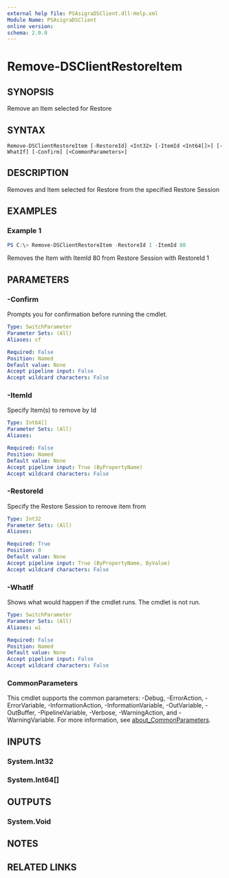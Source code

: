 ```yaml
---
external help file: PSAsigraDSClient.dll-Help.xml
Module Name: PSAsigraDSClient
online version:
schema: 2.0.0
---
```


# Remove-DSClientRestoreItem

## SYNOPSIS
Remove an Item selected for Restore

## SYNTAX

```
Remove-DSClientRestoreItem [-RestoreId] <Int32> [-ItemId <Int64[]>] [-WhatIf] [-Confirm] [<CommonParameters>]
```

## DESCRIPTION
Removes and Item selected for Restore from the specified Restore Session

## EXAMPLES

### Example 1
```powershell
PS C:\> Remove-DSClientRestoreItem -RestoreId 1 -ItemId 80
```

Removes the Item with ItemId 80 from Restore Session with RestoreId 1

## PARAMETERS

### -Confirm
Prompts you for confirmation before running the cmdlet.

```yaml
Type: SwitchParameter
Parameter Sets: (All)
Aliases: cf

Required: False
Position: Named
Default value: None
Accept pipeline input: False
Accept wildcard characters: False
```

### -ItemId
Specify Item(s) to remove by Id

```yaml
Type: Int64[]
Parameter Sets: (All)
Aliases:

Required: False
Position: Named
Default value: None
Accept pipeline input: True (ByPropertyName)
Accept wildcard characters: False
```

### -RestoreId
Specify the Restore Session to remove item from

```yaml
Type: Int32
Parameter Sets: (All)
Aliases:

Required: True
Position: 0
Default value: None
Accept pipeline input: True (ByPropertyName, ByValue)
Accept wildcard characters: False
```

### -WhatIf
Shows what would happen if the cmdlet runs.
The cmdlet is not run.

```yaml
Type: SwitchParameter
Parameter Sets: (All)
Aliases: wi

Required: False
Position: Named
Default value: None
Accept pipeline input: False
Accept wildcard characters: False
```

### CommonParameters
This cmdlet supports the common parameters: -Debug, -ErrorAction, -ErrorVariable, -InformationAction, -InformationVariable, -OutVariable, -OutBuffer, -PipelineVariable, -Verbose, -WarningAction, and -WarningVariable. For more information, see [about_CommonParameters](http://go.microsoft.com/fwlink/?LinkID=113216).

## INPUTS

### System.Int32

### System.Int64[]

## OUTPUTS

### System.Void

## NOTES

## RELATED LINKS
